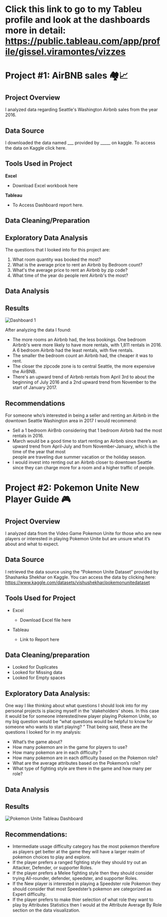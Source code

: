 # Click this link to go to my Tableu profile and look at the dashboards more in detail: https://public.tableau.com/app/profile/gissel.viramontes/vizzes

# Project #1: AirBNB sales 🏘️📈

## Project Overview
 I analyzed data regarding Seattle's Washington Airbnb sales from the year 2016. 

## Data Source
I downloaded the data named ___ provided by _____ on kaggle. To access the data on Kaggle click here.

## Tools Used in Project

**Excel**
   - Download Excel workbook here

**Tableau**
   - To Access Dashboard report here.

## Data Cleaning/Preparation

## Exploratory Data Analysis

The questions that I looked into for this project are:

 1. What room quantity was booked the most? 
  2. What is the average price to rent an Airbnb by Bedroom count?
  3. What's the average price to rent an Airbnb by zip code?
  4. What time of the year do people rent Airbnb's the most?

## Data Analysis

## Results
![Dashboard 1](https://github.com/gigimontes/Tableau-Projects/assets/143570053/fba9e4a3-a577-4a05-97d3-66115f15a802)

After analyzing the data I found: 

- The more rooms an Airbnb had, the less bookings. One bedroom Airbnb's were more likely to have more rentals, with 1,811 rentals in 2016. A 6 bedroom Airbnb had the least rentals, with five rentals.
- The smaller the bedroom count an Airbnb had, the cheaper it was to rent.
- The closer the zipcode zone is to central Seattle, the more expensive the AirBNB.
- There's an upward trend of Airbnb rentals from April 3rd  to about the beginning of July 2016 and a 2nd upward trend from November to the start of January 2017.


## Recommendations
For someone who’s interested in being a seller and renting an Airbnb in the downtown Seattle Washington area in 2017 I would recommend:

- Sell a 1 bedroom AirBnb considering that 1 bedroom Airbnb had the most rentals in 2016. 
- March would be a good time to start renting an Airbnb since there’s an upward trend from April-July and from November-January, which is the time of the year that most    
  people are traveling due summer vacation or the holiday season.
- I would invest into renting out an Airbnb closer to downtown Seattle since they can charge more for a room and a higher traffic of people. 


# Project #2: Pokemon Unite New Player Guide 🎮

## Project Overview
   I analyzed data from the Video Game Pokemon Unite for those who are new players or interested in playing Pokemon Unite but are unsure what it’s about and what to expect. 

## Data Source
   I retrieved the data source using the  “Pokemon Unite Dataset” provided by Shashanka Shekhar on Kaggle. You can access the data by clicking here: https://www.kaggle.com/datasets/vishushekhar/pokemonunitedataset

##  Tools Used for Project
   - Excel
      - Download Excel file here

   - Tableau
      - Link to Report here

##  Data Cleaning/preparation
   - Looked for Duplicates
   - Looked for Missing data
   - Looked for Empty spaces

## Exploratory Data Analysis:
   One way I like thinking about what questions I should look into for my personal projects is placing myself in the 'stakeholders' shoes. In this case it would be for someone interested/new player playing Pokemon Unite, so my big question would be “what questions would be helpful to know for someone who wants to start playing? ” That being said, these are the questions I looked for in my analysis:

   - What’s the game about?
   - How many pokemon are in the game for players to use?
   - How many pokemon are in each difficulty ? 
   - How many pokemon are in each difficulty based on the Pokemon role? 
   - What are the average attributes based on the Pokemon’s role?
   - What type of fighting style are there in the game and how many per role?

## Data Analysis

## Results
![Pokemon Unite Tableau Dashboard ](https://github.com/gigimontes/Tableau-Projects/assets/143570053/db0223fe-cd7e-4ab4-8076-afd40f2ab262)


## Recommendations: 
   - Intermediate usage difficulty category has the most pokemon therefore as players get better at the game they will have a larger realm of pokemon choices to play and 
     explore. 
   - If the player prefers a ranged fighting style they should try out an Attacker, Defender, or supporter Roles.
   - If the player prefers a Melee fighting style then they should consider trying All-rounder, defender, speedster, and supporter Roles. 
   - If the New player is interested in playing a Speedster role Pokemon they should consider that most Speedster’s pokemon are categorized as Expert difficulty.
   - If the player prefers to make thier selection of what role they want to play by Attributes Statistics then I would at the Attribute Average By Role section on 
     the data visualization.  



